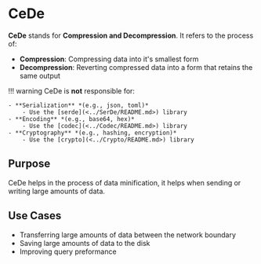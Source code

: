 # CeDe

**CeDe** stands for **Compression and Decompression**. It refers to the process of:

- **Compression**: Compressing data into it's smallest form
- **Decompression**: Reverting compressed data into a form that retains the same output

!!! warning
    CeDe is **not** responsible for:

    - **Serialization** *(e.g., json, toml)*
        - Use the [serde](<../SerDe/README.md>) library
    - **Encoding** *(e.g., base64, hex)*
        - Use the [codec](<../Codec/README.md>) library
    - **Cryptography** *(e.g., hashing, encryption)*
        - Use the [crypto](<../Crypto/README.md>) library

## Purpose

CeDe helps in the process of data minification, it helps when sending or writing large amounts of data.

## Use Cases

- Transferring large amounts of data between the network boundary
- Saving large amounts of data to the disk
- Improving query preformance
